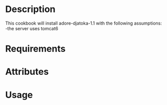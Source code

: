 Description
===========

This cookbook will install adore-djatoka-1.1 with the following assumptions:
-the server uses tomcat6


Requirements
============

Attributes
==========

Usage
=====


